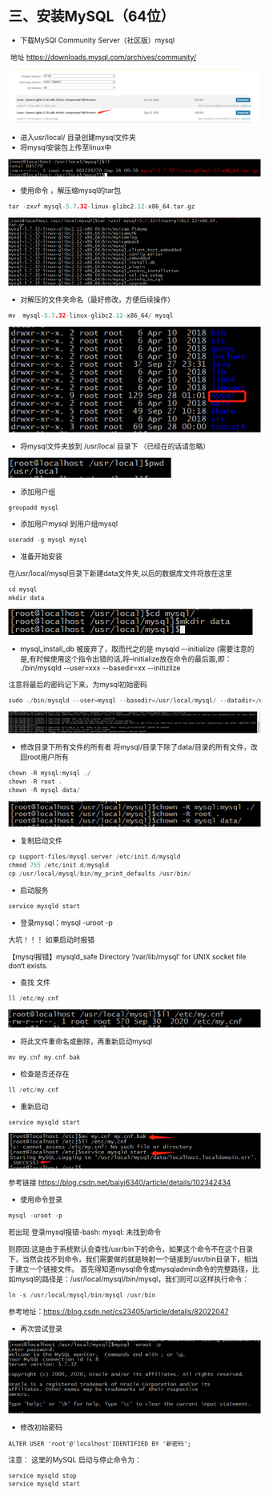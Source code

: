 # 三、安装MySQL（64位）

- 下载MySQl Community Server（社区版）mysql

​	地址 https://downloads.mysql.com/archives/community/

![image-20220928155503475](images/image-20220928155503475.png)

- 进入usr/local/ 目录创建mysql文件夹
- 将mysql安装包上传至linux中

![image-20220928155945333](images/image-20220928155945333.png)

- 使用命令 ，解压缩mysql的tar包

```c
tar -zxvf mysql-5.7.32-linux-glibc2.12-x86_64.tar.gz 
```

![image-20220928160126071](images/image-20220928160126071.png)

- 对解压的文件夹命名（最好修改，方便后续操作）

```c
mv  mysql-5.7.32-linux-glibc2.12-x86_64/ mysql
```

![image-20220928160411992](images/image-20220928160411992.png)

- 将mysql文件夹放到 /usr/local 目录下 （已经在的话请忽略）

![image-20220928160528800](images/image-20220928160528800.png)

- 添加用户组

```c
groupadd mysql
```

- 添加用户mysql 到用户组mysql

```c
useradd -g mysql mysql
```

- 准备开始安装

​	在/usr/local/mysql目录下新建data文件夹,以后的数据库文件将放在这里

```c
cd mysql
mkdir data
```

![image-20220928160741602](images/image-20220928160741602.png)

- mysql_install_db 被废弃了，取而代之的是 mysqld –-initialize (需要注意的是,有时候使用这个指令出错的话,将–initialize放在命令的最后面,即： ./bin/mysqld --user=xxx --basedir=xx --initizlize

注意将最后的密码记下来，为mysql初始密码

```c
sudo ./bin/mysqld --user=mysql --basedir=/usr/local/mysql/ --datadir=/usr/local/mysql/data/ --initialize
```

![image-20220928161102595](images/image-20220928161102595.png)

- 修改目录下所有文件的所有者
  将mysql/目录下除了data/目录的所有文件，改回root用户所有

```c
chown -R mysql:mysql ./
chown -R root .
chown -R mysql data/
```

![image-20220928161326984](images/image-20220928161326984.png)

- 复制启动文件

```c
cp support-files/mysql.server /etc/init.d/mysqld
chmod 755 /etc/init.d/mysqld
cp /usr/local/mysql/bin/my_print_defaults /usr/bin/
```

- 启动服务

```c
service mysqld start
```

- 登录mysql：mysql -uroot -p

大坑！！！  如果启动时报错 

【mysql报错】mysqld_safe Directory ‘/var/lib/mysql‘ for UNIX socket file don‘t exists.

- 查找  文件

```c
ll /etc/my.cnf
```

![image-20220928163800437](images/image-20220928163800437.png)

- 将此文件重命名或删除，再重新启动mysql

```c
mv my.cnf my.cnf.bak
```

- 检查是否还存在

```c
ll /etc/my.cnf
```

- 重新启动

```c
service mysqld start
```

![image-20220928163909681](images/image-20220928163909681.png)

参考链接  https://blog.csdn.net/baiyi6340/article/details/102342434

- 使用命令登录

```c
mysql -uroot -p
```

若出现   登录mysql报错-bash: mysql: 未找到命令

则原因:这是由于系统默认会查找/usr/bin下的命令，如果这个命令不在这个目录下，当然会找不到命令，我们需要做的就是映射一个链接到/usr/bin目录下，相当于建立一个链接文件。
首先得知道mysql命令或mysqladmin命令的完整路径，比如mysql的路径是：/usr/local/mysql/bin/mysql，我们则可以这样执行命令：

```c
ln -s /usr/local/mysql/bin/mysql /usr/bin
```

参考地址：https://blog.csdn.net/cs23405/article/details/82022047

- 再次尝试登录

![image-20220928165628772](images/image-20220928165628772.png)

- 修改初始密码

```mysql
ALTER USER 'root'@'localhost'IDENTIFIED BY '新密码';
```

注意：   这里的MySQL 启动与停止命令为：

```mysql
service mysqld stop
service mysqld start
```

